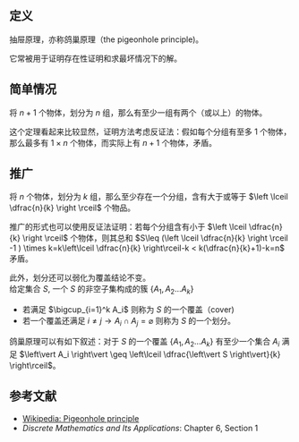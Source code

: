 ## 定义

抽屉原理，亦称鸽巢原理（the pigeonhole principle)。

它常被用于证明存在性证明和求最坏情况下的解。

## 简单情况

将 $n+1$ 个物体，划分为 $n$ 组，那么有至少一组有两个（或以上）的物体。

这个定理看起来比较显然，证明方法考虑反证法：假如每个分组有至多 $1$ 个物体，那么最多有 $1\times n$ 个物体，而实际上有 $n+1$ 个物体，矛盾。

## 推广

将 $n$ 个物体，划分为 $k$ 组，那么至少存在一个分组，含有大于或等于 $\left \lceil \dfrac{n}{k} \right \rceil$ 个物品。

推广的形式也可以使用反证法证明：若每个分组含有小于 $\left \lceil \dfrac{n}{k} \right \rceil$ 个物体，则其总和 $S\leq (\left \lceil \dfrac{n}{k} \right \rceil -1 ) \times k=k\left\lceil \dfrac{n}{k} \right\rceil-k < k(\dfrac{n}{k}+1)-k=n$ 矛盾。

此外，划分还可以弱化为覆盖结论不变。  
给定集合 $S$, 一个 $S$ 的非空子集构成的簇 $\{A_1,A_2\ldots A_k\}$

-   若满足 $\bigcup_{i=1}^k A_i$ 则称为 $S$ 的一个覆盖（cover)
-   若一个覆盖还满足 $i\neq j\to A_i\cap A_j=\varnothing$ 则称为 $S$ 的一个划分。

鸽巢原理可以有如下叙述：对于 $S$ 的一个覆盖 $\{A_1,A_2\ldots A_k\}$ 有至少一个集合 $A_i$ 满足 $\left\vert A_i \right\vert \geq \left\lceil \dfrac{\left\vert S \right\vert}{k} \right\rceil$。

## 参考文献

-   [Wikipedia: Pigeonhole principle](https://en.wikipedia.org/wiki/Pigeonhole_principle)
-   *Discrete Mathematics and Its Applications*: Chapter 6, Section 1
